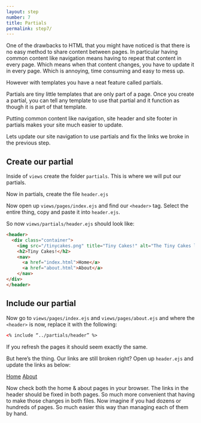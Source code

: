 ```yaml
---
layout: step
number: 7
title: Partials
permalink: step7/
---
```


One of the drawbacks to HTML that you might have noticed is that there is no easy method to share content between pages.  In particular having common content like navigation means having to repeat that content in every page.  Which means when that content changes, you have to update it in every page.  Which is annoying, time consuming and easy to mess up.

However with templates you have a neat feature called partials.

Partials are tiny little templates that are only part of a page.  Once you create a partial, you can tell any template to use that partial and it function as though it is part of that template. 

Putting common content like navigation, site header and site footer in partials makes your site much easier to update.

Lets update our site navigation to use partials and fix the links we broke in the previous step.

## Create our partial

Inside of `views` create the folder `partials`.  This is where we will put our partials.

Now in partials, create the file `header.ejs`

Now open up `views/pages/index.ejs` and find our `<header>` tag.  Select the entire thing, copy and paste it into `header.ejs`.

So now `views/partials/header.ejs` should look like:

```html
<header>
  <div class="container">
    <img src="/tinycakes.png" title="Tiny Cakes!" alt="The Tiny Cakes logo, a stylized cartoon cupcake." height="48px" width="48px" />
    <h2>Tiny Cakes!</h2>
    <nav>
      <a href="index.html">Home</a>
      <a href="about.html">About</a>
    </nav>
</div>
</header>
```

## Include our partial

Now go to `views/pages/index.ejs` and `views/pages/about.ejs` and where the `<header>` is now, replace it with the following:

```html
<% include “../partials/header” %>
```
If you refresh the pages it should seem exactly the same.

But here’s the thing.  Our links are still broken right?  Open up `header.ejs` and update the links as below:

<nav>
  <a href="/">Home</a>
  <a href="/about">About</a>
</nav>

Now check both the home & about pages in your browser.  The links in the header should be fixed in both pages.  So much more convenient that having to make those changes in both files.  Now imagine if you had dozens or hundreds of pages.  So much easier this way than managing each of them by hand.


